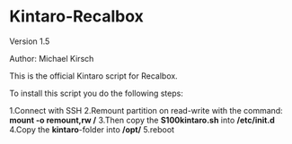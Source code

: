 # Kintaro-Recalbox

Version 1.5

Author: Michael Kirsch

This is the official Kintaro script for Recalbox.

To install this script you do the following steps:

1.Connect with SSH
2.Remount partition on read-write with the command: **mount -o remount,rw /**
3.Then copy the **S100kintaro.sh** into **/etc/init.d**
4.Copy the **kintaro**-folder into **/opt/** 
5.reboot